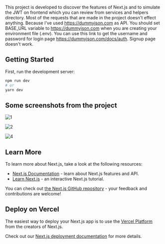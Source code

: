 This project is developed to discover the features of Next.js and to simulate the JWT on frontend which you can review from services and helpers directory. Most of the requests that are made in the project doesn't effect anything. Because I've used https://dummyjson.com as API. You should set BASE_URL variable to https://dummyjson.com when you are creating your environment file (.env). You can use this link to get the username and password for login page https://dummyjson.com/docs/auth. Signup page doesn't work.

## Getting Started

First, run the development server:

```bash
npm run dev
# or
yarn dev
```
## Some screenshots from the project

![1](https://user-images.githubusercontent.com/72765259/189530207-ba7b969d-49b8-48ef-9dd2-bbe717f38112.png)

![2](https://user-images.githubusercontent.com/72765259/189530212-ff3c8630-27df-46c1-b9b1-2b63d5dbe26e.png)

![4](https://user-images.githubusercontent.com/72765259/189530215-0c81f86e-264b-4b97-a3f4-899823c0c770.png)

## Learn More

To learn more about Next.js, take a look at the following resources:

- [Next.js Documentation](https://nextjs.org/docs) - learn about Next.js features and API.
- [Learn Next.js](https://nextjs.org/learn) - an interactive Next.js tutorial.

You can check out [the Next.js GitHub repository](https://github.com/vercel/next.js/) - your feedback and contributions are welcome!

## Deploy on Vercel

The easiest way to deploy your Next.js app is to use the [Vercel Platform](https://vercel.com/new?utm_medium=default-template&filter=next.js&utm_source=create-next-app&utm_campaign=create-next-app-readme) from the creators of Next.js.

Check out our [Next.js deployment documentation](https://nextjs.org/docs/deployment) for more details.
